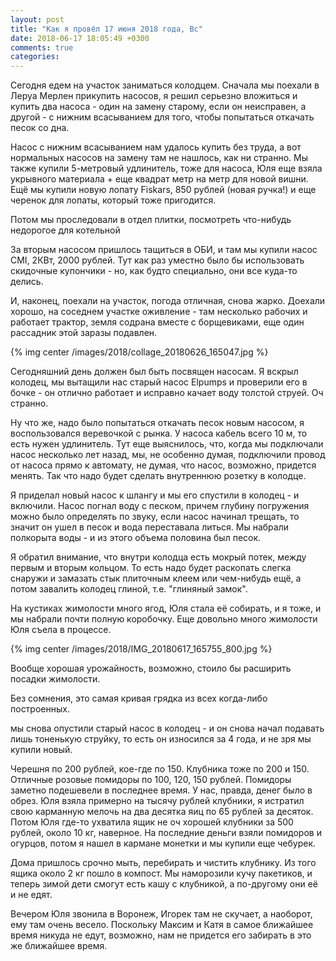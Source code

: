 ```yaml
---
layout: post
title: "Как я провёл 17 июня 2018 года, Вс"
date: 2018-06-17 18:05:49 +0300
comments: true
categories: 
---
```

Сегодня едем на участок заниматься колодцем. Сначала мы поехали в Леруа Мерлен прикупить насосов, я решил серьезно вложиться и купить два насоса - один на замену старому, если он неисправен, а другой - с нижним всасыванием для того, чтобы попытаться откачать песок со дна.

Насос с нижним всасыванием нам удалось купить без труда, а вот нормальных насосов на замену там не нашлось, как ни странно. Мы также купили 5-метровый удлинитель, тоже для насоса, Юля еще взяла укрывного материала + еще квадрат метр на метр для новой вишни. Ещё мы купили новую лопату Fiskars, 850 рублей (новая ручка!) и еще черенок для лопаты, который тоже пригодится. 

Потом мы проследовали в отдел плитки, посмотреть что-нибудь недорогое для котельной


За вторым насосом пришлось тащиться в ОБИ, и там мы купили насос CMI, 2КВт, 2000 рублей. Тут как раз уместно было бы использовать скидочные купончики - но, как будто специально, они все куда-то делись.

И, наконец, поехали на участок, погода отличная, снова жарко. Доехали хорошо, на соседнем участке оживление - там несколько рабочих и работает трактор, земля содрана вместе с борщевиками, еще один рассадник этой заразы подавлен.

{% img center /images/2018/collage_20180626_165047.jpg %}

Сегодняшний день должен был быть посвящен насосам. Я вскрыл колодец, мы вытащили нас старый насос Elpumps и проверили его в бочке - он отлично работает и исправно качает воду толстой струей. Оч странно.

Ну что же, надо было попытаться откачать песок новым насосом, я воспользовался веревочкой с рынка. У насоса кабель всего 10 м, то есть нужен удлинитель. Тут еще выяснилось, что, когда мы подключали насос несколько лет назад, мы, не особенно думая, подключили провод от насоса прямо к автомату, не думая, что насос, возможно, придется менять. Так что надо будет сделать внутреннюю розетку в колодце.

Я приделал новый насос к шлангу и мы его спустили в колодец - и включили. Насос погнал воду с песком, причем глубину погружения можно было определять по звуку, если насос начинал трещать, то значит он ушел в песок и вода переставала литься. Мы набрали полкорыта воды - и из этого объема половина был песок.


Я обратил внимание, что внутри колодца есть мокрый потек, между первым и вторым кольцом. То есть надо будет раскопать слегка снаружи и замазать стык плиточным клеем или чем-нибудь ещё, а потом завалить колодец глиной, т.е. "глиняный замок".



На кустиках жимолости много ягод, Юля стала её собирать, и я тоже, и мы набрали почти полную коробочку. Еще довольно много жимолости Юля съела в процессе.

{% img center /images/2018/IMG_20180617_165755_800.jpg %}

Вообще хорошая урожайность, возможно, стоило бы расширить посадки жимолости.


Без сомнения, это самая кривая грядка из всех когда-либо построенных.


мы снова опустили старый насос в колодец - и он снова начал подавать лишь тоненькую струйку, то есть он износился за 4 года, и не зря мы купили новый.




Черешня по 200 рублей, кое-где по 150. Клубника тоже по 200 и 150. Отличные розовые помидоры по 100, 120, 150 рублей. Помидоры заметно подешевели в последнее время. У нас, правда, денег было в обрез. Юля взяла примерно на тысячу рублей клубники, я истратил свою карманную мелочь на два десятка яиц по 65 рублей за десяток. Потом Юля где-то ухватила ящик не оч хорошей клубники за 500 рублей, около 10 кг, наверное. На последние деньги взяли помидоров и огурцов, потом я нашел в кармане монетки и мы купили еще чебурек. 


Дома пришлось срочно мыть, перебирать и чистить клубнику. Из того ящика около 2 кг пошло в компост. Мы наморозили кучу пакетиков, и теперь зимой дети смогут есть кашу с клубникой, а по-другому они её и не едят.

Вечером Юля звонила в Воронеж, Игорек там не скучает, а наоборот, ему там очень весело. Поскольку Максим и Катя в самое ближайшее время никуда не едут, возможно, нам не придется его забирать в это же ближайшее время.